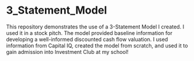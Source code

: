 # 3_Statement_Model
This repository demonstrates the use of a 3-Statement Model I created. I used it in a stock pitch. The model provided baseline information for developing a well-informed discounted cash flow valuation. I used information from Capital IQ, created the model from scratch, and used it to gain admission into Investment Club at my school!
